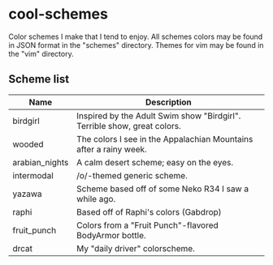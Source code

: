 # cool-schemes
Color schemes I make that I tend to enjoy. All schemes colors may be found in JSON format in the "schemes" directory. Themes for vim may be found in the "vim" directory.

## Scheme list
| Name | Description |
| ----- | -------- |
| birdgirl | Inspired by the Adult Swim show "Birdgirl". Terrible show, great colors. |
| wooded | The colors I see in the Appalachian Mountains after a rainy week. |
| arabian_nights | A calm desert scheme; easy on the eyes. |
| intermodal | /o/-themed generic scheme. |
| yazawa | Scheme based off of some Neko R34 I saw a while ago. |
| raphi | Based off of Raphi's colors (Gabdrop) |
| fruit_punch | Colors from a "Fruit Punch"-flavored BodyArmor bottle. |
| drcat | My "daily driver" colorscheme. |
